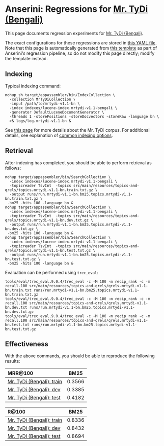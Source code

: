 # Anserini: Regressions for [Mr. TyDi (Bengali)](https://github.com/castorini/mr.tydi)

This page documents regression experiments for [Mr. TyDi (Bengali)](https://github.com/castorini/mr.tydi).

The exact configurations for these regressions are stored in [this YAML file](../src/main/resources/regression/mrtydi-v1.1-bn.yaml).
Note that this page is automatically generated from [this template](../src/main/resources/docgen/templates/mrtydi-v1.1-bn.template) as part of Anserini's regression pipeline, so do not modify this page directly; modify the template instead.

## Indexing

Typical indexing command:

```
nohup sh target/appassembler/bin/IndexCollection \
  -collection MrTyDiCollection \
  -input /path/to/mrtydi-v1.1-bn \
  -index indexes/lucene-index.mrtydi-v1.1-bengali \
  -generator DefaultLuceneDocumentGenerator \
  -threads 1 -storePositions -storeDocvectors -storeRaw -language bn \
  >& logs/log.mrtydi-v1.1-bn &
```

See [this page](https://github.com/castorini/mr.tydi) for more details about the Mr. TyDi corpus.
For additional details, see explanation of [common indexing options](common-indexing-options.md).

## Retrieval

After indexing has completed, you should be able to perform retrieval as follows:

```
nohup target/appassembler/bin/SearchCollection \
  -index indexes/lucene-index.mrtydi-v1.1-bengali \
  -topicreader TsvInt  -topics src/main/resources/topics-and-qrels/topics.mrtydi-v1.1-bn.train.txt.gz \
  -output runs/run.mrtydi-v1.1-bn.bm25.topics.mrtydi-v1.1-bn.train.txt.gz \
 -bm25 -hits 100 -language bn &
nohup target/appassembler/bin/SearchCollection \
  -index indexes/lucene-index.mrtydi-v1.1-bengali \
  -topicreader TsvInt  -topics src/main/resources/topics-and-qrels/topics.mrtydi-v1.1-bn.dev.txt.gz \
  -output runs/run.mrtydi-v1.1-bn.bm25.topics.mrtydi-v1.1-bn.dev.txt.gz \
 -bm25 -hits 100 -language bn &
nohup target/appassembler/bin/SearchCollection \
  -index indexes/lucene-index.mrtydi-v1.1-bengali \
  -topicreader TsvInt  -topics src/main/resources/topics-and-qrels/topics.mrtydi-v1.1-bn.test.txt.gz \
  -output runs/run.mrtydi-v1.1-bn.bm25.topics.mrtydi-v1.1-bn.test.txt.gz \
 -bm25 -hits 100 -language bn &
```

Evaluation can be performed using `trec_eval`:

```
tools/eval/trec_eval.9.0.4/trec_eval -c -M 100 -m recip_rank -c -m recall.100 src/main/resources/topics-and-qrels/qrels.mrtydi-v1.1-bn.train.txt runs/run.mrtydi-v1.1-bn.bm25.topics.mrtydi-v1.1-bn.train.txt.gz
tools/eval/trec_eval.9.0.4/trec_eval -c -M 100 -m recip_rank -c -m recall.100 src/main/resources/topics-and-qrels/qrels.mrtydi-v1.1-bn.dev.txt runs/run.mrtydi-v1.1-bn.bm25.topics.mrtydi-v1.1-bn.dev.txt.gz
tools/eval/trec_eval.9.0.4/trec_eval -c -M 100 -m recip_rank -c -m recall.100 src/main/resources/topics-and-qrels/qrels.mrtydi-v1.1-bn.test.txt runs/run.mrtydi-v1.1-bn.bm25.topics.mrtydi-v1.1-bn.test.txt.gz
```

## Effectiveness

With the above commands, you should be able to reproduce the following results:

MRR@100                                 | BM25      |
:---------------------------------------|-----------|
[Mr. TyDi (Bengali): train](https://github.com/castorini/mr.tydi)| 0.3566    |
[Mr. TyDi (Bengali): dev](https://github.com/castorini/mr.tydi)| 0.3385    |
[Mr. TyDi (Bengali): test](https://github.com/castorini/mr.tydi)| 0.4182    |


R@100                                   | BM25      |
:---------------------------------------|-----------|
[Mr. TyDi (Bengali): train](https://github.com/castorini/mr.tydi)| 0.8336    |
[Mr. TyDi (Bengali): dev](https://github.com/castorini/mr.tydi)| 0.8432    |
[Mr. TyDi (Bengali): test](https://github.com/castorini/mr.tydi)| 0.8694    |

